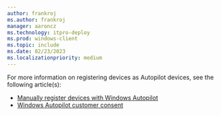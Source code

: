 ```yaml
---
author: frankroj
ms.author: frankroj
manager: aaroncz
ms.technology: itpro-deploy
ms.prod: windows-client
ms.topic: include
ms.date: 02/23/2023
ms.localizationpriority: medium
---
```


<!-- This file is shared by the azure-ad-join-register-device.md and the hybrid-azure-ad-join-register-device.md articles. Headings are driven by article context. -->

For more information on registering devices as Autopilot devices, see the following article(s):

- [Manually register devices with Windows Autopilot](/mem/autopilot/add-devices)
- [Windows Autopilot customer consent](/mem/autopilot/registration-auth)